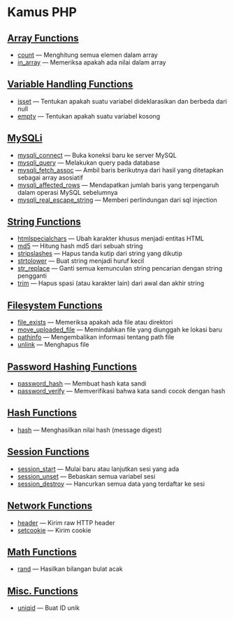 # Kamus PHP

##  [Array Functions](https://www.php.net/manual/en/ref.array.php)
-   [count](https://www.php.net/manual/en/function.count.php) — Menghitung semua elemen dalam array
-   [in_array](https://www.php.net/manual/en/function.in-array) — Memeriksa apakah ada nilai dalam array

##  [Variable Handling Functions](https://www.php.net/manual/en/ref.var.php)
-   [isset](https://www.php.net/manual/en/function.isset.php) — Tentukan apakah suatu variabel dideklarasikan dan berbeda dari null
-   [empty](https://www.php.net/manual/en/function.empty) — Tentukan apakah suatu variabel kosong

##  [MySQLi](https://www.php.net/manual/en/book.mysqli.php)
-   [mysqli_connect](https://www.php.net/manual/en/function.mysqli-connect.php) — Buka koneksi baru ke server MySQL
-   [mysqli_query](https://www.php.net/manual/en/mysqli.query.php) — Melakukan query pada database
-   [mysqli_fetch_assoc](https://www.php.net/manual/en/mysqli-result.fetch-assoc.php) — Ambil baris berikutnya dari hasil yang ditetapkan sebagai array asosiatif
-   [mysqli_affected_rows](https://www.php.net/manual/en/mysqli.affected-rows) — Mendapatkan jumlah baris yang terpengaruh dalam operasi MySQL sebelumnya
-   [mysqli_real_escape_string](https://www.php.net/manual/en/mysqli.real-escape-string.php) — Memberi perlindungan dari sql injection

##  [String Functions](https://www.php.net/manual/en/ref.strings.php)
-   [htmlspecialchars](https://www.php.net/manual/en/function.htmlspecialchars.php) — Ubah karakter khusus menjadi entitas HTML
-   [md5](https://www.php.net/manual/en/function.md5) — Hitung hash md5 dari sebuah string
-   [stripslashes](https://www.php.net/manual/en/function.stripslashes) — Hapus tanda kutip dari string yang dikutip
-   [strtolower](https://www.php.net/manual/en/function.strtolower) — Buat string menjadi huruf kecil
-   [str_replace](https://www.php.net/manual/en/function.str-replace) — Ganti semua kemunculan string pencarian dengan string pengganti
-   [trim](https://www.php.net/manual/en/function.trim) — Hapus spasi (atau karakter lain) dari awal dan akhir string

##  [Filesystem Functions](https://www.php.net/manual/en/ref.filesystem.php)
-   [file_exists](https://www.php.net/manual/en/function.file-exists) — Memeriksa apakah ada file atau direktori
-   [move_uploaded_file](https://www.php.net/manual/en/function.move-uploaded-file) — Memindahkan file yang diunggah ke lokasi baru
-   [pathinfo](https://www.php.net/manual/en/function.pathinfo) — Mengembalikan informasi tentang path file
-   [unlink](https://www.php.net/manual/en/function.unlink.php) — Menghapus file

##  [Password Hashing Functions](https://www.php.net/manual/en/ref.password.php)
-   [password_hash](https://www.php.net/manual/en/function.password-hash) — Membuat hash kata sandi
-   [password_verify](https://www.php.net/manual/en/function.password-verify) — Memverifikasi bahwa kata sandi cocok dengan hash

##  [Hash Functions](https://www.php.net/manual/en/ref.hash.php)
-   [hash](https://www.php.net/manual/en/function.hash.php) — Menghasilkan nilai hash (message digest)

##  [Session Functions](https://www.php.net/manual/en/ref.session.php)
-   [session_start](https://www.php.net/manual/en/function.session-start.php) — Mulai baru atau lanjutkan sesi yang ada
-   [session_unset](https://www.php.net/manual/en/function.session-unset.php) — Bebaskan semua variabel sesi
-   [session_destroy](https://www.php.net/manual/en/function.session-destroy.php) — Hancurkan semua data yang terdaftar ke sesi

##  [Network Functions](https://www.php.net/manual/en/ref.network.php)
-   [header](https://www.php.net/manual/en/function.header) — Kirim raw HTTP header
-   [setcookie](https://www.php.net/manual/en/function.setcookie.php) — Kirim cookie

##  [Math Functions](https://www.php.net/manual/en/ref.math.php)
-   [rand](https://www.php.net/manual/en/function.rand) — Hasilkan bilangan bulat acak

##  [Misc. Functions](https://www.php.net/manual/en/ref.misc.php)
-   [uniqid](https://www.php.net/manual/en/function.uniqid) — Buat ID unik
